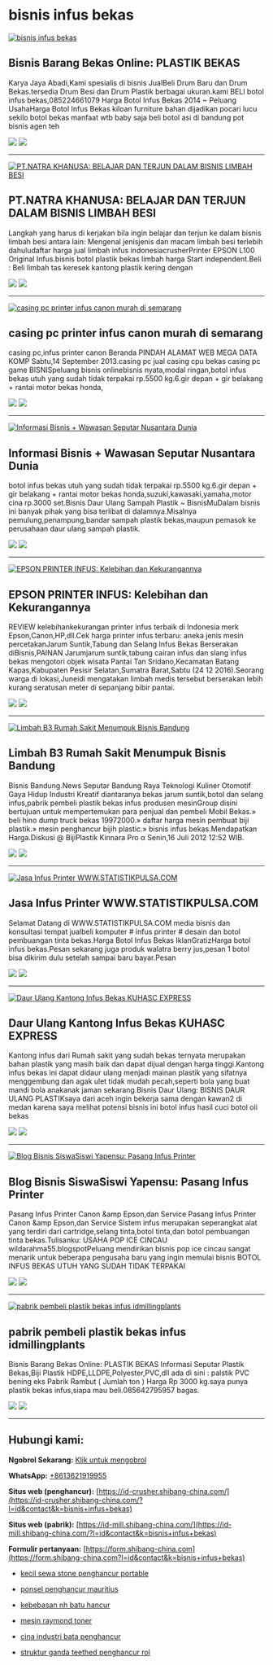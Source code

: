 # bisnis infus bekas

<a href="https://swt.shibang-china.com/?l=id&img&k=bisnis+infus+bekas" target="_blank">![bisnis infus bekas](http://static.shibang-china.com/all-800x300/581.jpg)</a>

## Bisnis Barang Bekas Online: PLASTIK BEKAS
Karya Jaya Abadi,Kami spesialis di bisnis JualBeli Drum Baru dan Drum Bekas.tersedia Drum Besi dan Drum Plastik berbagai ukuran.kami BELI botol infus bekas,085224661079 Harga Botol Infus Bekas 2014 ~ Peluang UsahaHarga Botol Infus Bekas kiloan furniture bahan dijadikan pocari lucu sekilo botol bekas manfaat wtb baby saja beli botol asi di bandung pot bisnis agen teh


<a href="https://whatsapp.shibangsoft.com/WhatsApp.php" target="_blank" title="WhatsApp">![](http://static.shibang-china.com/icon/whatsapp.png)</a> <a href="https://swt.shibang-china.com/?l=id&icon&k=bisnis+infus+bekas" target="_blank">![](http://static.shibang-china.com/icon/chat-id.png)</a>

---

<a href="https://swt.shibang-china.com/?l=id&img&k=bisnis+infus+bekas" target="_blank">![PT.NATRA KHANUSA: BELAJAR DAN TERJUN DALAM BISNIS LIMBAH BESI](http://static.shibang-china.com/all-800x300/1487.jpg)</a>

## PT.NATRA KHANUSA: BELAJAR DAN TERJUN DALAM BISNIS LIMBAH BESI
Langkah yang harus di kerjakan bila ingin belajar dan terjun ke dalam bisnis limbah besi antara lain: Mengenal jenisjenis dan macam limbah besi terlebih dahuludaftar harga jual limbah infus indonesiacrusherPrinter EPSON L100 Original Infus.bisnis botol plastik bekas limbah harga Start independent.Beli : Beli limbah tas keresek kantong plastik kering dengan


<a href="https://whatsapp.shibangsoft.com/WhatsApp.php" target="_blank" title="WhatsApp">![](http://static.shibang-china.com/icon/whatsapp.png)</a> <a href="https://swt.shibang-china.com/?l=id&icon&k=bisnis+infus+bekas" target="_blank">![](http://static.shibang-china.com/icon/chat-id.png)</a>

---

<a href="https://swt.shibang-china.com/?l=id&img&k=bisnis+infus+bekas" target="_blank">![casing pc printer infus canon murah di semarang](http://static.shibang-china.com/all-800x300/208.jpg)</a>

## casing pc printer infus canon murah di semarang
casing pc,infus printer canon Beranda PINDAH ALAMAT WEB MEGA DATA KOMP Sabtu,14 September 2013.casing pc jual casing cpu bekas casing pc game BISNISpeluang bisnis onlinebisnis nyata,modal ringan,botol infus bekas utuh yang sudah tidak terpakai rp.5500 kg.6.gir depan + gir belakang + rantai motor bekas honda,


<a href="https://whatsapp.shibangsoft.com/WhatsApp.php" target="_blank" title="WhatsApp">![](http://static.shibang-china.com/icon/whatsapp.png)</a> <a href="https://swt.shibang-china.com/?l=id&icon&k=bisnis+infus+bekas" target="_blank">![](http://static.shibang-china.com/icon/chat-id.png)</a>

---

<a href="https://swt.shibang-china.com/?l=id&img&k=bisnis+infus+bekas" target="_blank">![Informasi Bisnis + Wawasan Seputar Nusantara Dunia](http://static.shibang-china.com/all-800x300/91.jpg)</a>

## Informasi Bisnis + Wawasan Seputar Nusantara Dunia
botol infus bekas utuh yang sudah tidak terpakai rp.5500 kg.6.gir depan + gir belakang + rantai motor bekas honda,suzuki,kawasaki,yamaha,motor cina rp.3000 set.Bisnis Daur Ulang Sampah Plastik ~ BisnisMuDalam bisnis ini banyak pihak yang bisa terlibat di dalamnya.Misalnya pemulung,penampung,bandar sampah plastik bekas,maupun pemasok ke perusahaan daur ulang sampah plastik.


<a href="https://whatsapp.shibangsoft.com/WhatsApp.php" target="_blank" title="WhatsApp">![](http://static.shibang-china.com/icon/whatsapp.png)</a> <a href="https://swt.shibang-china.com/?l=id&icon&k=bisnis+infus+bekas" target="_blank">![](http://static.shibang-china.com/icon/chat-id.png)</a>

---

<a href="https://swt.shibang-china.com/?l=id&img&k=bisnis+infus+bekas" target="_blank">![EPSON PRINTER INFUS: Kelebihan dan Kekurangannya](http://static.shibang-china.com/all-800x300/720.jpg)</a>

## EPSON PRINTER INFUS: Kelebihan dan Kekurangannya
REVIEW kelebihankekurangan printer infus terbaik di Indonesia merk Epson,Canon,HP,dll.Cek harga printer infus terbaru: aneka jenis mesin percetakanJarum Suntik,Tabung dan Selang Infus Bekas Berserakan diBisnis,PAINAN Jarumjarum suntik,tabung cairan infus dan slang infus bekas mengotori objek wisata Pantai Tan Sridano,Kecamatan Batang Kapas,Kabupaten Pesisir Selatan,Sumatra Barat,Sabtu (24 12 2016).Seorang warga di lokasi,Juneidi mengatakan limbah medis tersebut berserakan lebih kurang seratusan meter di sepanjang bibir pantai.


<a href="https://whatsapp.shibangsoft.com/WhatsApp.php" target="_blank" title="WhatsApp">![](http://static.shibang-china.com/icon/whatsapp.png)</a> <a href="https://swt.shibang-china.com/?l=id&icon&k=bisnis+infus+bekas" target="_blank">![](http://static.shibang-china.com/icon/chat-id.png)</a>

---

<a href="https://swt.shibang-china.com/?l=id&img&k=bisnis+infus+bekas" target="_blank">![Limbah B3 Rumah Sakit Menumpuk Bisnis Bandung](http://static.shibang-china.com/all-800x300/1376.jpg)</a>

## Limbah B3 Rumah Sakit Menumpuk Bisnis Bandung
Bisnis Bandung.News Seputar Bandung Raya Teknologi Kuliner Otomotif Gaya Hidup Industri Kreatif diantaranya bekas jarum suntik,botol dan selang infus,pabrik pembeli plastik bekas infus produsen mesinGroup disini bertujuan untuk mempertemukan para penjual dan pembeli Mobil Bekas.» beli hino dump truck bekas 19972000.» daftar harga mesin pembuat biji plastik.» mesin penghancur bijih plastic.» bisnis infus bekas.Mendapatkan Harga.Diskusi @ BijiPlastik Kinnara Pro α Senin,16 Juli 2012 12:52 WIB.


<a href="https://whatsapp.shibangsoft.com/WhatsApp.php" target="_blank" title="WhatsApp">![](http://static.shibang-china.com/icon/whatsapp.png)</a> <a href="https://swt.shibang-china.com/?l=id&icon&k=bisnis+infus+bekas" target="_blank">![](http://static.shibang-china.com/icon/chat-id.png)</a>

---

<a href="https://swt.shibang-china.com/?l=id&img&k=bisnis+infus+bekas" target="_blank">![Jasa Infus Printer WWW.STATISTIKPULSA.COM](http://static.shibang-china.com/all-800x300/967.jpg)</a>

## Jasa Infus Printer WWW.STATISTIKPULSA.COM
Selamat Datang di WWW.STATISTIKPULSA.COM media bisnis dan konsultasi tempat jualbeli komputer # infus printer # desain dan botol pembuangan tinta bekas.Harga Botol Infus Bekas IklanGratizHarga botol infus bekas.Pesan sekarang juga produk walatra berry jus,pesan 1 botol bisa dikirim dulu setelah sampai baru bayar.Pesan


<a href="https://whatsapp.shibangsoft.com/WhatsApp.php" target="_blank" title="WhatsApp">![](http://static.shibang-china.com/icon/whatsapp.png)</a> <a href="https://swt.shibang-china.com/?l=id&icon&k=bisnis+infus+bekas" target="_blank">![](http://static.shibang-china.com/icon/chat-id.png)</a>

---

<a href="https://swt.shibang-china.com/?l=id&img&k=bisnis+infus+bekas" target="_blank">![Daur Ulang Kantong Infus Bekas KUHASC EXPRESS](http://static.shibang-china.com/all-800x300/711.jpg)</a>

## Daur Ulang Kantong Infus Bekas KUHASC EXPRESS
Kantong infus dari Rumah sakit yang sudah bekas ternyata merupakan bahan plastik yang masih baik dan dapat dijual dengan harga tinggi.Kantong infus bekas ini dapat didaur ulang menjadi mainan plastik yang sifatnya menggembung dan agak ulet tidak mudah pecah,seperti bola yang buat mandi bola anakanak jaman sekarang.Bisnis Daur Ulang: BISNIS DAUR ULANG PLASTIKsaya dari aceh ingin bekerja sama dengan kawan2 di medan karena saya melihat potensi bisnis ini botol infus hasil cuci botol oli bekas


<a href="https://whatsapp.shibangsoft.com/WhatsApp.php" target="_blank" title="WhatsApp">![](http://static.shibang-china.com/icon/whatsapp.png)</a> <a href="https://swt.shibang-china.com/?l=id&icon&k=bisnis+infus+bekas" target="_blank">![](http://static.shibang-china.com/icon/chat-id.png)</a>

---

<a href="https://swt.shibang-china.com/?l=id&img&k=bisnis+infus+bekas" target="_blank">![Blog Bisnis SiswaSiswi Yapensu: Pasang Infus Printer](http://static.shibang-china.com/all-800x300/605.jpg)</a>

## Blog Bisnis SiswaSiswi Yapensu: Pasang Infus Printer
Pasang Infus Printer Canon &amp Epson,dan Service Pasang Infus Printer Canon &amp Epson,dan Service Sistem infus merupakan seperangkat alat yang terdiri dari cartridge,selang tinta,botol tinta,dan botol pembuangan tinta bekas.Tulisanku: USAHA POP ICE CINCAU wildarahma55.blogspotPeluang mendirikan bisnis pop ice cincau sangat menarik untuk beberapa pengusaha baru yang ingin memulai bisnis BOTOL INFUS BEKAS UTUH YANG SUDAH TIDAK TERPAKAI


<a href="https://whatsapp.shibangsoft.com/WhatsApp.php" target="_blank" title="WhatsApp">![](http://static.shibang-china.com/icon/whatsapp.png)</a> <a href="https://swt.shibang-china.com/?l=id&icon&k=bisnis+infus+bekas" target="_blank">![](http://static.shibang-china.com/icon/chat-id.png)</a>

---

<a href="https://swt.shibang-china.com/?l=id&img&k=bisnis+infus+bekas" target="_blank">![pabrik pembeli plastik bekas infus idmillingplants](http://static.shibang-china.com/all-800x300/1349.jpg)</a>

## pabrik pembeli plastik bekas infus idmillingplants
Bisnis Barang Bekas Online: PLASTIK BEKAS Informasi Seputar Plastik Bekas,Biji Plastik HDPE,LLDPE,Polyester,PVC,dll ada di sini : palstik PVC bening eks Pabrik Rambut ( Jumlah ton ) Harga Rp 3000 kg.saya punya plastik bekas infus,siapa mau beli.085642795957 bagas.

<a href="https://whatsapp.shibangsoft.com/WhatsApp.php" target="_blank" title="WhatsApp">![](http://static.shibang-china.com/icon/whatsapp.png)</a> <a href="https://swt.shibang-china.com/?l=id&icon&k=bisnis+infus+bekas" target="_blank">![](http://static.shibang-china.com/icon/chat-id.png)</a>

---
## Hubungi kami:

**Ngobrol Sekarang:** [Klik untuk mengobrol](https://swt.shibang-china.com?l=id&contact&k=bisnis+infus+bekas)

**WhatsApp:**  [+8613621919955](https://whatsapp.shibangsoft.com/WhatsApp.php)

**Situs web (penghancur):** [https://id-crusher.shibang-china.com/](https://id-crusher.shibang-china.com/?l=id&contact&k=bisnis+infus+bekas)

**Situs web (pabrik):** [https://id-mill.shibang-china.com/](https://id-mill.shibang-china.com/?l=id&contact&k=bisnis+infus+bekas)

**Formulir pertanyaan:** [https://form.shibang-china.com](https://form.shibang-china.com?l=id&contact&k=bisnis+infus+bekas)

* [kecil sewa stone penghancur portable](../40/kecil%20sewa%20stone%20penghancur%20portable.md)

* [ponsel penghancur mauritius](../31/ponsel%20penghancur%20mauritius.md)

* [kebebasan nh batu hancur](../35/kebebasan%20nh%20batu%20hancur.md)

* [mesin raymond toner](../39/mesin%20raymond%20toner.md)

* [cina industri bata penghancur](../35/cina%20industri%20bata%20penghancur.md)

* [struktur ganda teethed penghancur rol](../32/struktur%20ganda%20teethed%20penghancur%20rol.md)